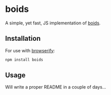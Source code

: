 # boids #

A simple, yet fast, JS implementation of
[boids](http://en.wikipedia.org/wiki/Boids).

## Installation ##

For use with [browserify](http://browserify.org):

``` bash
npm install boids
```

## Usage ##

Will write a proper README in a couple of days...
